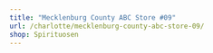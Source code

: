 ```yaml
---
title: "Mecklenburg County ABC Store #09"
url: /charlotte/mecklenburg-county-abc-store-09/
shop: Spirituosen
---
```

